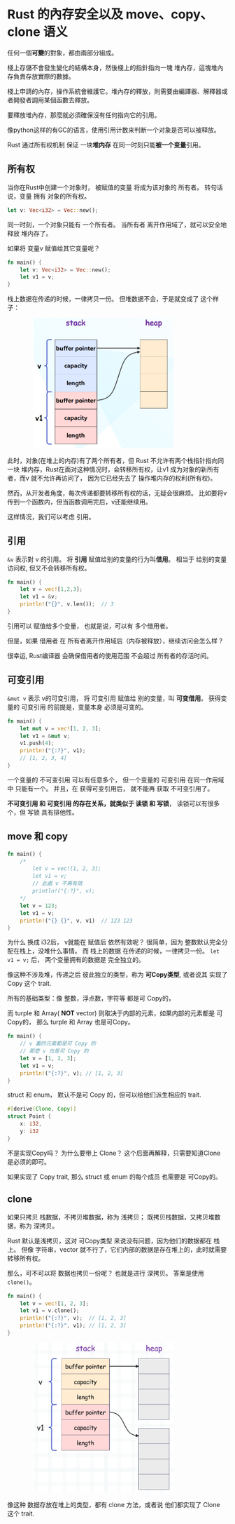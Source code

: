 
# Rust 的內存安全以及 move、copy、clone 语义

任何一個**可變**的對象，都由兩部分組成。

棧上存儲不會發生變化的結構本身，然後棧上的指針指向一塊 堆內存，這塊堆內存負責存放實際的數據。

棧上申請的內存，操作系統會維護它。堆內存的釋放，則需要由編譯器、解釋器或者開發者調用某個函數去釋放。


要釋放堆內存，那麼就必須確保沒有任何指向它的引用。

像python这样的有GC的语言，使用引用计数来判断一个对象是否可以被释放。

Rust 通过所有权机制 保证 一块**堆内存** 在同一时刻只能**被一个变量**引用。


## 所有权

当你在Rust中创建一个对象时， 被赋值的变量 将成为该对象的 所有者。 转句话说，变量 拥有 对象的所有权。

```rust
let v: Vec<i32> = Vec::new();
```

同一时刻，一个对象只能有 一个所有者。 当所有者 离开作用域了，就可以安全地释放 堆内存了。

如果将 变量v 赋值给其它变量呢？

```rust
fn main() {
    let v: Vec<i32> = Vec::new();
    let v1 = v;
}
```

栈上数据在传递的时候，一律拷贝一份。 但堆数据不会，于是就变成了 这个样子：

<img src="../imgs/rust_copy_memory.png" style="margin-left: 60px" width=320 />

此时，对象(在堆上的内存)有了两个所有者，但 Rust 不允许有两个栈指针指向同一块 堆内存，Rust在面对这种情况时，会转移所有权，让v1 成为对象的新所有者，而v 就不允许再访问了， 因为它已经失去了 操作堆内存的权利(所有权)。


然而，从开发者角度，每次传递都要转移所有权的话，无疑会很麻烦。 比如要将v 传到一个函数内，但当函数调用完后，v还能继续用。

这样情况，我们可以考虑 引用。

## 引用

`&v` 表示對 v 的引用。 将 **引用** 赋值给别的变量的行为叫**借用**。 相当于 给别的变量访问权, 但又不会转移所有权。

```rust
fn main() {
    let v = vec![1,2,3];
    let v1 = &v;
    println!("{}", v.len());  // 3
}
```

引用可以 赋值给多个变量， 也就是说，可以有 多个借用者。

但是，如果 借用者 在 所有者离开作用域后（内存被释放），继续访问会怎么样 ?

很幸运, Rust编译器 会确保借用者的使用范围 不会超过 所有者的存活时间。


## 可变引用

`&mut v` 表示 v的可变引用， 将 可变引用 赋值给 别的变量，叫 **可变借用**。 获得变量的 可变引用 的前提是，变量本身 必须是可变的。

```rust
fn main() {
    let mut v = vec![1, 2, 3];
    let v1 = &mut v;
    v1.push(4);
    println!("{:?}", v1);
    // [1, 2, 3, 4]
}
```

一个变量的 不可变引用 可以有任意多个， 但一个变量的 可变引用 在同一作用域中 只能有一个。 并且，在 获得可变引用后， 就不能再 获取 不可变引用了。

**不可变引用 和 可变引用 的存在关系，就类似于 读锁 和 写锁**， 读锁可以有很多个，但 写锁 具有排他性。



## move 和 copy

```rust
fn main() {
    /*
        let v = vec![1, 2, 3];
        let v1 = v;
        // 此處 v 不再有效
        println!("{:?}", v);
    */
    let v = 123;
    let v1 = v;
    println!("{} {}", v, v1)  // 123 123
}
```

为什么 换成 i32后， v就能在 赋值后 依然有效呢？ 很简单，因为 整数默认完全分配在栈上，没堆什么事情。 而 栈上的数据 在传递的时候，一律拷贝一份。 `let v1 = v;` 后， 两个变量拥有的数据是 完全独立的。

像这种不涉及堆，传递之后 彼此独立的类型，称为 **可Copy类型**, 或者说其 实现了 Copy 这个 trait.

所有的基础类型：像 整数，浮点数，字符等 都是可 Copy的， 

而 turple 和 Array( **NOT** vector) 则取决于内部的元素，如果内部的元素都是 可 Copy的， 那么 turple 和 Array 也是可Copy。

```rust
fn main() {
    // v 裏的元素都是可 Copy 的
    // 那麼 v 也是可 Copy 的
    let v = [1, 2, 3];
    let v1 = v;
    println!("{:?}", v); // [1, 2, 3]
}
```

struct 和 enum， 默认不是可 Copy 的，但可以给他们派生相应的 trait.

```rust
#[derive(Clone, Copy)]
struct Point {
    x: i32,
    y: i32
}
```

不是实现Copy吗？ 为什么要带上 Clone？ 这个后面再解释，只需要知道Clone 是必须的即可。

如果实现了 Copy trait, 那么 struct 或 enum 的每个成员 也需要是 可Copy的。

## clone

如果只拷贝 栈数据，不拷贝堆数据，称为 浅拷贝； 既拷贝栈数据，又拷贝堆数据，称为 深拷贝。

Rust 默认是浅拷贝，这对 可Copy类型 来说没有问题，因为他们的数据都在 栈上。 但像 字符串，vector 就不行了，它们内部的数据是存在堆上的，此时就需要转移所有权。

那么，可不可以将 数据也拷贝一份呢？ 也就是进行 深拷贝。 答案是使用 `clone()`。

```rust
fn main() {
    let v = vec![1, 2, 3];
    let v1 = v.clone();
    println!("{:?}", v);  // [1, 2, 3]
    println!("{:?}", v1); // [1, 2, 3]
}
```


<img src="../imgs/rust_clone_memory.png" style="margin-left: 60px" width=320 />

像这种 数据存放在堆上的类型，都有 clone 方法，或者说 他们都实现了 Clone 这个 trait.


